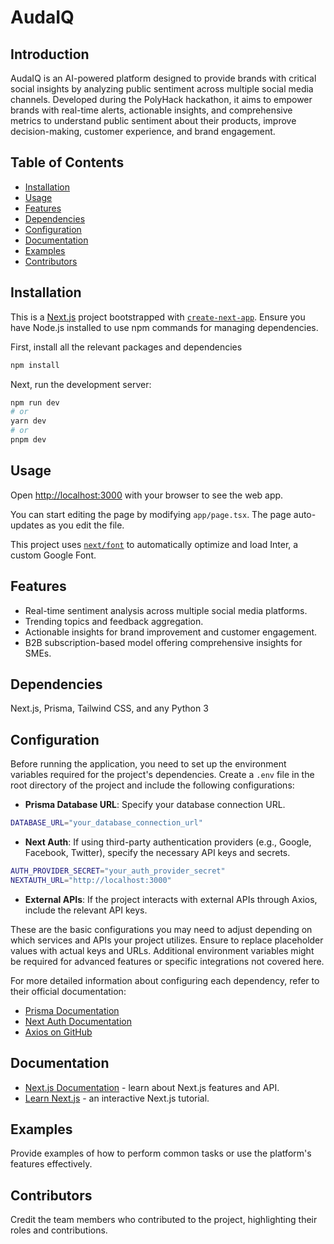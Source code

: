 # AudaIQ

## Introduction
AudaIQ is an AI-powered platform designed to provide brands with critical social insights by analyzing public sentiment across multiple social media channels. Developed during the PolyHack hackathon, it aims to empower brands with real-time alerts, actionable insights, and comprehensive metrics to understand public sentiment about their products, improve decision-making, customer experience, and brand engagement.

## Table of Contents
- [Installation](#installation)
- [Usage](#usage)
- [Features](#features)
- [Dependencies](#dependencies)
- [Configuration](#configuration)
- [Documentation](#documentation)
- [Examples](#examples)
- [Contributors](#contributors)

## Installation
This is a [Next.js](https://nextjs.org/) project bootstrapped with [`create-next-app`](https://github.com/vercel/next.js/tree/canary/packages/create-next-app). Ensure you have Node.js installed to use npm commands for managing dependencies.

First, install all the relevant packages and dependencies

```bash
npm install
```

Next, run the development server:

```bash
npm run dev
# or
yarn dev
# or
pnpm dev
```

## Usage
Open [http://localhost:3000](http://localhost:3000) with your browser to see the web app.

You can start editing the page by modifying `app/page.tsx`. The page auto-updates as you edit the file.

This project uses [`next/font`](https://nextjs.org/docs/basic-features/font-optimization) to automatically optimize and load Inter, a custom Google Font.

## Features
- Real-time sentiment analysis across multiple social media platforms.
- Trending topics and feedback aggregation.
- Actionable insights for brand improvement and customer engagement.
- B2B subscription-based model offering comprehensive insights for SMEs.

## Dependencies
Next.js, Prisma, Tailwind CSS, and any Python 3

## Configuration
Before running the application, you need to set up the environment variables required for the project's dependencies. Create a `.env` file in the root directory of the project and include the following configurations:

- **Prisma Database URL**: Specify your database connection URL.
```bash
DATABASE_URL="your_database_connection_url"
```
- **Next Auth**: If using third-party authentication providers (e.g., Google, Facebook, Twitter), specify the necessary API keys and secrets.
```bash
AUTH_PROVIDER_SECRET="your_auth_provider_secret"
NEXTAUTH_URL="http://localhost:3000"
```
- **External APIs**: If the project interacts with external APIs through Axios, include the relevant API keys.

These are the basic configurations you may need to adjust depending on which services and APIs your project utilizes. Ensure to replace placeholder values with actual keys and URLs. Additional environment variables might be required for advanced features or specific integrations not covered here.

For more detailed information about configuring each dependency, refer to their official documentation:

- [Prisma Documentation](https://www.prisma.io/docs/)
- [Next Auth Documentation](https://next-auth.js.org/getting-started/introduction)
- [Axios on GitHub](https://github.com/axios/axios)

## Documentation

- [Next.js Documentation](https://nextjs.org/docs) - learn about Next.js features and API.
- [Learn Next.js](https://nextjs.org/learn) - an interactive Next.js tutorial.

## Examples
Provide examples of how to perform common tasks or use the platform's features effectively.

## Contributors
Credit the team members who contributed to the project, highlighting their roles and contributions.


